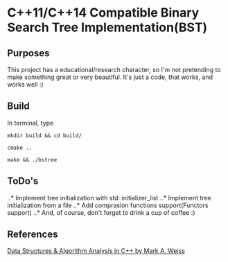 # C++11/C++14 Compatible Binary Search Tree Implementation(BST)

## Purposes
This project has a educational/research character, so I'm
not pretending to make something great or very beautiful.
It's just a code, that works, and works well :)

## Build
In terminal, type

`mkdir build && cd build/`

`cmake ..`

`make && ./bstree`

## ToDo's
..* Implement tree initialization with std::initializer_list
..* Implement tree initialization from a file
..* Add comprasion functions support(Functors support)
..* And, of course, don't forget to drink a cup of coffee :)

## References
[Data Structures & Algorithm Analysis in C++ by Mark A. Weiss](https://www.amazon.com/Data-Structures-Algorithm-Analysis-C/dp/013284737X)